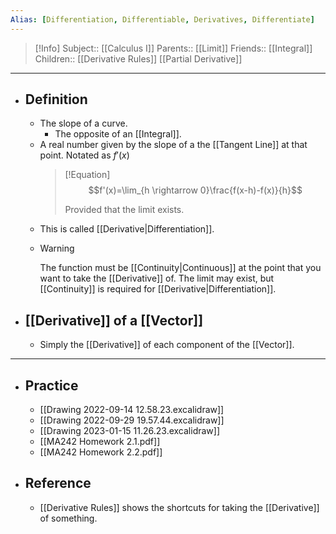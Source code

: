 ```yaml
---
Alias: [Differentiation, Differentiable, Derivatives, Differentiate]
---
```

> [!Info]
> Subject:: [[Calculus I]]
> Parents:: [[Limit]]
> Friends:: [[Integral]]
> Children:: [[Derivative Rules]] [[Partial Derivative]]
---
- ## Definition
	- The slope of a curve.
		- The opposite of an [[Integral]].
	- A real number given by the slope of a the [[Tangent Line]] at that point. Notated as $f'(x)$
	  > [!Equation]
	  > $$f'(x)=\lim_{h \rightarrow 0}\frac{f(x-h)-f(x)}{h}$$
	  > 
	  > Provided that the limit exists.
	- This is called [[Derivative|Differentiation]]. 
	- > [!Warning]
	  > The function must be [[Continuity|Continuous]] at the point that you want to take the [[Derivative]] of. The limit may exist, but [[Continuity]] is required for [[Derivative|Differentiation]].
- ## [[Derivative]] of a [[Vector]]
	- Simply the [[Derivative]] of each component of the [[Vector]].
---
- ## Practice
	- [[Drawing 2022-09-14 12.58.23.excalidraw]]
	- [[Drawing 2022-09-29 19.57.44.excalidraw]]
	- [[Drawing 2023-01-15 11.26.23.excalidraw]]
	- [[MA242 Homework 2.1.pdf]]
	- [[MA242 Homework 2.2.pdf]]
- ## Reference
	- [[Derivative Rules]] shows the shortcuts for taking the [[Derivative]] of something.